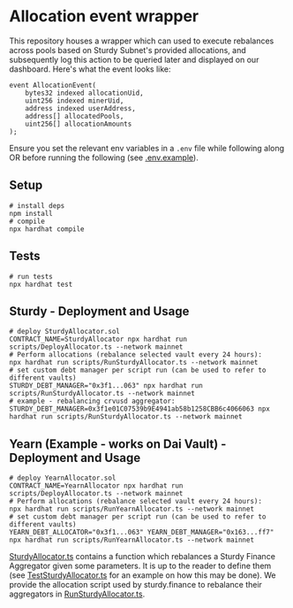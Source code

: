 # Allocation event wrapper

This repository houses a wrapper which can used to execute rebalances across pools based on Sturdy Subnet's provided allocations, and subsequently log this action to be queried later and displayed on our dashboard. Here's what the event looks like:

```solidity
event AllocationEvent(
    bytes32 indexed allocationUid,
    uint256 indexed minerUid,
    address indexed userAddress,
    address[] allocatedPools,
    uint256[] allocationAmounts
);
```

Ensure you set the relevant env variables in a `.env` file while following along OR before running the following (see [.env.example](.env.example)).


## Setup
```shell
# install deps
npm install
# compile
npx hardhat compile
```

## Tests
```shell
# run tests
npx hardhat test
```

## Sturdy - Deployment and Usage
```shell
# deploy SturdyAllocator.sol
CONTRACT_NAME=SturdyAllocator npx hardhat run scripts/DeployAllocator.ts --network mainnet
# Perform allocations (rebalance selected vault every 24 hours):
npx hardhat run scripts/RunSturdyAllocator.ts --network mainnet
# set custom debt manager per script run (can be used to refer to different vaults)
STURDY_DEBT_MANAGER="0x3f1...063" npx hardhat run scripts/RunSturdyAllocator.ts --network mainnet
# example - rebalancing crvusd aggregator:
STURDY_DEBT_MANAGER=0x3f1e01C07539b9E4941ab58b1258CBB6c4066063 npx hardhat run scripts/RunSturdyAllocator.ts --network mainnet
```

## Yearn (Example - works on Dai Vault) - Deployment and Usage
```shell
# deploy YearnAllocator.sol
CONTRACT_NAME=YearnAllocator npx hardhat run scripts/DeployAllocator.ts --network mainnet
# Perform allocations (rebalance selected vault every 24 hours):
npx hardhat run scripts/RunYearnAllocator.ts --network mainnet
# set custom debt manager per script run (can be used to refer to different vaults)
YEARN_DEBT_ALLOCATOR="0x3f1...063" YEARN_DEBT_MANAGER="0x163...ff7" npx hardhat run scripts/RunYearnAllocator.ts --network mainnet
```


[SturdyAllocator.ts](scripts/SturdyAllocator.ts) contains a function which rebalances a Sturdy Finance Aggregator given some parameters. It is up to the reader to define them (see [TestSturdyAllocator.ts](scripts/TestSturdyAllocator.ts) for an example on how this may be done). We provide the allocation script used by sturdy.finance to rebalance their aggregators in [RunSturdyAllocator.ts](./scripts/RunSturdyAllocator.ts).